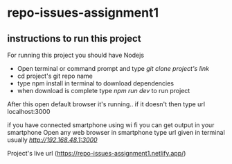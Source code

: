 # repo-issues-assignment1

## instructions to run this project

For running this project you should have 
 Nodejs

- Open terminal or command prompt and type *git clone project's link*
- cd project's git repo name
- type npm install in terminal to download dependencies
- when download is complete type *npm run dev* to run project

 After this open default browser it's running.. if it doesn't then type url localhost:3000

 if you have connected smartphone using wi fi you can get output in your smartphone
 Open any web browser in smartphone type url given in terminal usually *http://192.168.48.1:3000*
 
 Project's live url (https://repo-issues-assignment1.netlify.app/)

